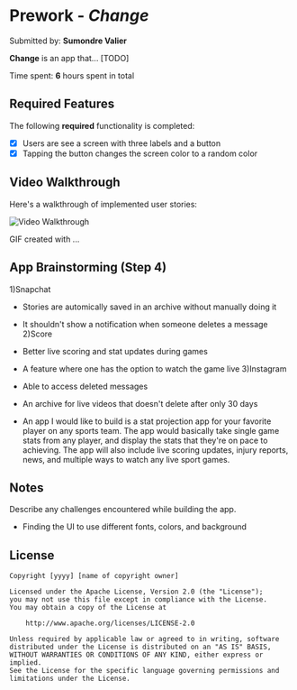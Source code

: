 # Prework - *Change*

Submitted by: **Sumondre Valier**

**Change** is an app that... [TODO] 

Time spent: **6** hours spent in total

## Required Features

The following **required** functionality is completed:

- [x] Users are see a screen with three labels and a button
- [x] Tapping the button changes the screen color to a random color
 
## Video Walkthrough

Here's a walkthrough of implemented user stories:

<img src='https://github.com/erdnomus/codepath-prework/blob/main/Kapture%202023-08-21%20at%2020.48.34.gif' title='Video Walkthrough' width='' alt='Video Walkthrough' />

<!-- Replace this with whatever GIF tool you used! -->
GIF created with ...  
<!-- Recommended tools:
[Kap](https://getkap.co/) for macOS
[ScreenToGif](https://www.screentogif.com/) for Windows
[peek](https://github.com/phw/peek) for Linux. -->

## App Brainstorming (Step 4)
1)Snapchat
- Stories are automically saved in an archive without manually doing it
- It shouldn't show a notification when someone deletes a message
2)Score
- Better live scoring and stat updates during games
- A feature where one has the option to watch the game live
3)Instagram
- Able to access deleted messages
- An archive for live videos that doesn't delete after only 30 days

- An app I would like to build is a stat projection app for your favorite player on any sports team. The app would basically take single game stats from any player, and display the stats that they're on pace to achieving. The app will also include live scoring updates, injury reports, news, and multiple ways to watch any live sport games.
## Notes

Describe any challenges encountered while building the app.
- Finding the UI to use different fonts, colors, and background
## License

    Copyright [yyyy] [name of copyright owner]

    Licensed under the Apache License, Version 2.0 (the "License");
    you may not use this file except in compliance with the License.
    You may obtain a copy of the License at

        http://www.apache.org/licenses/LICENSE-2.0

    Unless required by applicable law or agreed to in writing, software
    distributed under the License is distributed on an "AS IS" BASIS,
    WITHOUT WARRANTIES OR CONDITIONS OF ANY KIND, either express or implied.
    See the License for the specific language governing permissions and
    limitations under the License.

